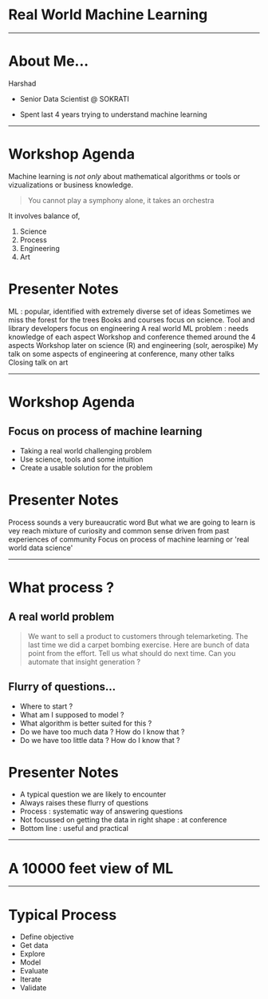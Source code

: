 # Real World Machine Learning

---

# About Me...

Harshad

* Senior Data Scientist @ SOKRATI

* Spent last 4 years trying to understand machine learning

---

# Workshop Agenda

Machine learning is *not only* about mathematical algorithms or tools or 
vizualizations or business knowledge.


>You cannot play a symphony alone, it takes an orchestra

It involves balance of,

   1. Science
   2. Process
   3. Engineering
   4. Art

# Presenter Notes

ML : popular, identified with extremely diverse set of ideas
Sometimes we miss the forest for the trees
Books and courses focus on science.
Tool and library developers focus on engineering
A real world ML problem : needs knowledge of each aspect
Workshop and conference themed around the 4 aspects
Workshop later on science (R) and engineering (solr, aerospike)
My talk on some aspects of engineering at conference, many other talks
Closing talk on art

---

# Workshop Agenda

## Focus on process of machine learning

* Taking a real world challenging problem
* Use science, tools and some intuition
* Create a usable solution for the problem


# Presenter Notes

Process sounds a very bureaucratic word
But what we are going to learn is vey reach
mixture of curiosity and common sense
driven from past experiences of community
Focus on process of machine learning or 'real world data science'

---

# What process ?

## A real world problem

> We want to sell a product to customers through telemarketing. The last time we did 
a carpet bombing exercise. Here are bunch of data point from the effort. Tell
us what should do next time. Can you automate that insight generation ?

## Flurry of questions...

* Where to start ?
* What am I supposed to model ?
* What algorithm is better suited for this ?
* Do we have too much data ? How do I know that ?
* Do we have too little data ? How do I know that ?

# Presenter Notes

* A typical question we are likely to encounter
* Always raises these flurry of questions
* Process : systematic way of answering questions
* Not focussed on getting the data in right shape : at conference
* Bottom line : useful and practical

---

# A 10000 feet view of ML


---

# Typical Process

* Define objective
* Get data 
* Explore
* Model
* Evaluate
* Iterate
* Validate
